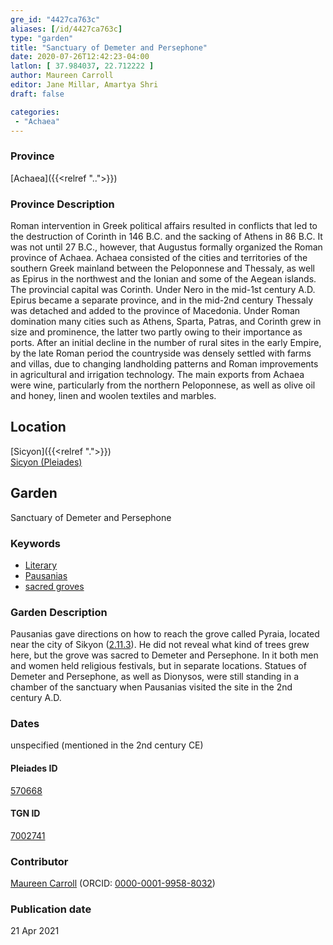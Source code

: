 ```yaml
---
gre_id: "4427ca763c"
aliases: [/id/4427ca763c]
type: "garden"
title: "Sanctuary of Demeter and Persephone"
date: 2020-07-26T12:42:23-04:00
latlon: [ 37.984037, 22.712222 ]
author: Maureen Carroll
editor: Jane Millar, Amartya Shri
draft: false

categories:
 - "Achaea"
---
```


### Province

[Achaea]({{<relref "..">}})

### Province Description

Roman intervention in Greek political affairs resulted in conflicts that led to the destruction of Corinth in 146 B.C. and the sacking of Athens in 86 B.C. It was not until 27 B.C., however, that Augustus formally organized the Roman province of Achaea. Achaea consisted of the cities and territories of the southern Greek mainland between the Peloponnese and Thessaly, as well as Epirus in the northwest and the Ionian and some of the Aegean islands.
The provincial capital was Corinth. Under Nero in the mid-1st century A.D. Epirus became a separate province, and in the mid-2nd century Thessaly was detached and added to the province of Macedonia. Under Roman domination many cities such as Athens, Sparta, Patras, and Corinth grew in size and prominence, the latter two partly owing to their importance as ports.  After an initial decline in the number of rural sites in the early Empire, by the late Roman period the countryside was densely settled with farms and villas, due to changing landholding patterns and Roman improvements in agricultural and irrigation technology. The main exports from Achaea were wine, particularly from the northern Peloponnese, as well as olive oil and honey, linen and woolen textiles and marbles.

## Location

[Sicyon]({{<relref ".">}}) \
[Sicyon (Pleiades)](https://pleiades.stoa.org/places/570668)

<!--### Location Description-->

<!-- LEAVE THIS BLANK FOR NOW

## Sublocation

located above the acropolis

### Sublocation Description-->

<!-- DESCRIPTION -->

## Garden

Sanctuary of Demeter and Persephone

### Keywords

- [Literary](#)
- [Pausanias](https://catalog.perseus.org/cite-collections/authors/urn:cite:perseus:author.1054.1)
-	[sacred groves](http://vocab.getty.edu/page/aat/300251876)

### Garden Description

Pausanias gave directions on how to reach the grove called Pyraia, located near the city of Sikyon ([2.11.3](http://data.perseus.org/citations/urn:cts:greekLit:tlg0525.tlg001.perseus-eng1:2.11)).  He did not reveal what kind of trees grew here, but the grove was sacred to Demeter and Persephone.  In it both men and women held religious festivals, but in separate locations.  Statues of Demeter and Persephone, as well as Dionysos, were still standing in a chamber of the sanctuary when Pausanias visited the site in the 2nd century A.D.

<!--### Maps-->

<!--
OLD WAY (DO NOT USE)
![alt_text](../../images/image_name.ext)
*CAPTION*

NEW WAY ↓↓↓↓
{{< image src="image_name.ext" alt="ALT_TEXT" title="CAPTION" >}}

### Plans

OLD WAY (DO NOT USE)
![alt_text](../../images/image_name.ext)
*CAPTION*

NEW WAY ↓↓↓↓
{{< image src="image_name.ext" alt="ALT_TEXT" title="CAPTION" >}}
-->

<!--### Images-->

<!--
OLD WAY (DO NOT USE)
![alt_text](../../images/image_name.ext)
*CAPTION*

NEW WAY ↓↓↓↓
{{< image src="image_name.ext" alt="ALT_TEXT" title="CAPTION" >}}
-->

### Dates

unspecified (mentioned in the 2nd century CE)

<!--
### Bibliography

- BIB_ENTRY [(worldcat)](WORLDCAT_LINK_URL)
-->

<!--#### Periodo ID-->

<!-- [PERIODO_ID](https://pleiades.stoa.org/places/PLEIADES_ID) -->

#### Pleiades ID

[570668](https://pleiades.stoa.org/places/570668)

#### TGN ID

[7002741](http://vocab.getty.edu/page/tgn/7002741)

### Contributor

[Maureen Carroll](link) (ORCID: [0000-0001-9958-8032](https://orcid.org/0000-0001-9958-8032))

### Publication date


21 Apr 2021

<!--### Related articles-->

<!-- Links to other related articles. Leave blank for now -->